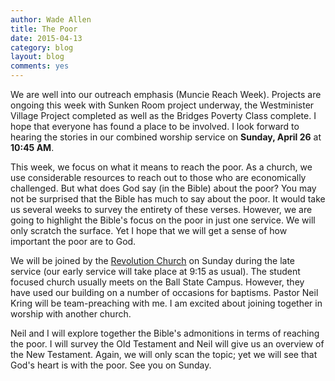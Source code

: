 ```yaml
---
author: Wade Allen
title: The Poor 
date: 2015-04-13
category: blog
layout: blog
comments: yes
---
```

 
We are well into our outreach emphasis (Muncie Reach Week). Projects are ongoing this week with Sunken Room project underway, the Westminister Village Project completed as well as the Bridges Poverty Class complete. I hope that everyone has found a place to be involved. I look forward to hearing the stories in our combined worship service on **Sunday, April 26** at **10:45 AM**.

This week, we focus on what it means to reach the poor. As a church, we use considerable resources to reach out to those who are economically challenged. But what does God say (in the Bible) about the poor? You may not be surprised that the Bible has much to say about the poor. It would take us several weeks to survey the entirety of these verses. However, we are going to highlight the Bible's focus on the poor in just one service. We will only scratch the surface. Yet I hope that we will get a sense of how important the poor are to God.

We will be joined by the [Revolution Church](http://www.revoweb.net/) on Sunday during the late service (our early service will take place at 9:15 as usual). The student focused church usually meets on the Ball State Campus. However, they have used our building on a number of occasions for baptisms. Pastor Neil Kring will be team-preaching with me. I am excited about joining together in worship with another church. 

Neil and I will explore together the Bible's admonitions in terms of reaching the poor. I will survey the Old Testament and Neil will give us an overview of the New Testament. Again, we will only scan the topic; yet we will see that God's heart is with the poor. See you on Sunday.



